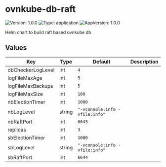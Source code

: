 # ovnkube-db-raft

![Version: 1.0.0](https://img.shields.io/badge/Version-1.0.0-informational?style=flat-square) ![Type: application](https://img.shields.io/badge/Type-application-informational?style=flat-square) ![AppVersion: 1.0.0](https://img.shields.io/badge/AppVersion-1.0.0-informational?style=flat-square)

Helm chart to build raft based ovnkube db

## Values

| Key | Type | Default | Description |
|-----|------|---------|-------------|
| dbCheckerLogLevel | int | `4` |  |
| logFileMaxAge | int | `5` |  |
| logFileMaxBackups | int | `5` |  |
| logFileMaxSize | int | `100` |  |
| nbElectionTimer | int | `1000` |  |
| nbLogLevel | string | `"-vconsole:info -vfile:info"` |  |
| nbRaftPort | int | `6643` |  |
| replicas | int | `3` |  |
| sbElectionTimer | int | `1000` |  |
| sbLogLevel | string | `"-vconsole:info -vfile:info"` |  |
| sbRaftPort | int | `6644` |  |

